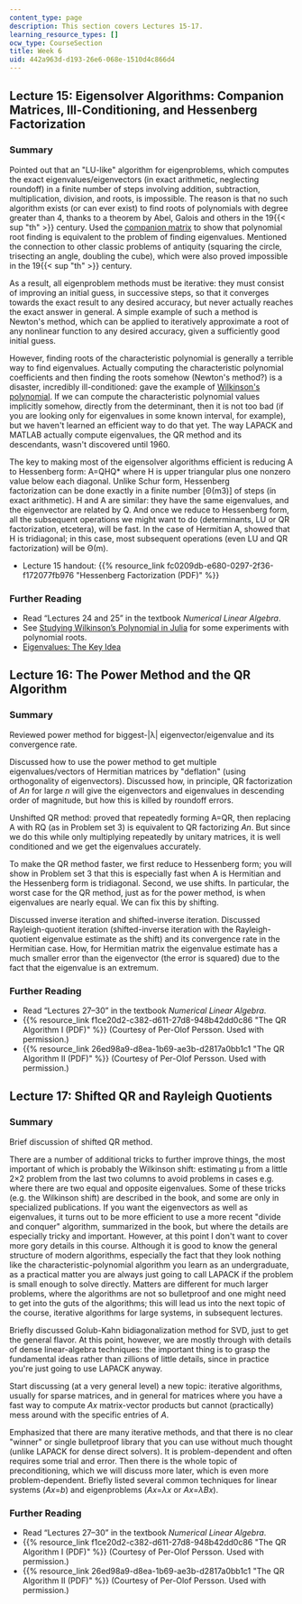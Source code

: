 ```yaml
---
content_type: page
description: This section covers Lectures 15-17.
learning_resource_types: []
ocw_type: CourseSection
title: Week 6
uid: 442a963d-d193-26e6-068e-1510d4c866d4
---
```


Lecture 15: Eigensolver Algorithms: Companion Matrices, Ill-Conditioning, and Hessenberg Factorization
------------------------------------------------------------------------------------------------------

### Summary

Pointed out that an "LU-like" algorithm for eigenproblems, which computes the exact eigenvalues/eigenvectors (in exact arithmetic, neglecting roundoff) in a finite number of steps involving addition, subtraction, multiplication, division, and roots, is impossible. The reason is that no such algorithm exists (or can ever exist) to find roots of polynomials with degree greater than 4, thanks to a theorem by Abel, Galois and others in the 19{{< sup "th" >}} century. Used the [companion matrix](http://en.wikipedia.org/wiki/Companion_matrix) to show that polynomial root finding is equivalent to the problem of finding eigenvalues. Mentioned the connection to other classic problems of antiquity (squaring the circle, trisecting an angle, doubling the cube), which were also proved impossible in the 19{{< sup "th" >}} century.

As a result, all eigenproblem methods must be iterative: they must consist of improving an initial guess, in successive steps, so that it converges towards the exact result to any desired accuracy, but never actually reaches the exact answer in general. A simple example of such a method is Newton's method, which can be applied to iteratively approximate a root of any nonlinear function to any desired accuracy, given a sufficiently good initial guess.

However, finding roots of the characteristic polynomial is generally a terrible way to find eigenvalues. Actually computing the characteristic polynomial coefficients and then finding the roots somehow (Newton's method?) is a disaster, incredibly ill-conditioned: gave the example of [Wilkinson's polynomial](http://en.wikipedia.org/wiki/Wilkinson%27s_polynomial). If we can compute the characteristic polynomial values implicitly somehow, directly from the determinant, then it is not too bad (if you are looking only for eigenvalues in some known interval, for example), but we haven't learned an efficient way to do that yet. The way LAPACK and MATLAB actually compute eigenvalues, the QR method and its descendants, wasn't discovered until 1960.

The key to making most of the eigensolver algorithms efficient is reducing A to Hessenberg form: A=QHQ\* where H is upper triangular plus one nonzero value below each diagonal. Unlike Schur form, Hessenberg factorization can be done exactly in a finite number \[Θ(m3)\] of steps (in exact arithmetic). H and A are similar: they have the same eigenvalues, and the eigenvector are related by Q. And once we reduce to Hessenberg form, all the subsequent operations we might want to do (determinants, LU or QR factorization, etcetera), will be fast. In the case of Hermitian A, showed that H is tridiagonal; in this case, most subsequent operations (even LU and QR factorization) will be Θ(m).

*   Lecture 15 handout: {{% resource_link fc0209db-e680-0297-2f36-f172077fb976 "Hessenberg Factorization (PDF)" %}}

### Further Reading

*   Read “Lectures 24 and 25” in the textbook _Numerical Linear Algebra_.
*   See [Studying Wilkinson’s Polynomial in Julia](https://nbviewer.jupyter.org/github/mitmath/18335/blob/spring15/notes/Wilkinson-Polynomial.ipynb) for some experiments with polynomial roots.
*   [Eigenvalues: The Key Idea](https://nbviewer.jupyter.org/github/stevengj/1806/blob/fall18/lectures/Eigenvalue-Polynomials.ipynb)

Lecture 16: The Power Method and the QR Algorithm
-------------------------------------------------

### Summary

Reviewed power method for biggest-|λ| eigenvector/eigenvalue and its convergence rate.

Discussed how to use the power method to get multiple eigenvalues/vectors of Hermitian matrices by "deflation" (using orthogonality of eigenvectors). Discussed how, in principle, QR factorization of _An_ for large _n_ will give the eigenvectors and eigenvalues in descending order of magnitude, but how this is killed by roundoff errors.

Unshifted QR method: proved that repeatedly forming A=QR, then replacing A with RQ (as in Problem set 3) is equivalent to QR factorizing _An_. But since we do this while only multiplying repeatedly by unitary matrices, it is well conditioned and we get the eigenvalues accurately.

To make the QR method faster, we first reduce to Hessenberg form; you will show in Problem set 3 that this is especially fast when A is Hermitian and the Hessenberg form is tridiagonal. Second, we use shifts. In particular, the worst case for the QR method, just as for the power method, is when eigenvalues are nearly equal. We can fix this by shifting.

Discussed inverse iteration and shifted-inverse iteration. Discussed Rayleigh-quotient iteration (shifted-inverse iteration with the Rayleigh-quotient eigenvalue estimate as the shift) and its convergence rate in the Hermitian case. How, for Hermitian matrix the eigenvalue estimate has a much smaller error than the eigenvector (the error is squared) due to the fact that the eigenvalue is an extremum.

### Further Reading

*   Read “Lectures 27–30” in the textbook _Numerical Linear Algebra_.
*   {{% resource_link f1ce20d2-c382-d611-27d8-948b42dd0c86 "The QR Algorithm I (PDF)" %}} (Courtesy of Per-Olof Persson. Used with permission.)
*   {{% resource_link 26ed98a9-d8ea-1b69-ae3b-d2817a0bb1c1 "The QR Algorithm II (PDF)" %}} (Courtesy of Per-Olof Persson. Used with permission.)

Lecture 17: Shifted QR and Rayleigh Quotients
---------------------------------------------

### Summary

Brief discussion of shifted QR method.

There are a number of additional tricks to further improve things, the most important of which is probably the Wilkinson shift: estimating μ from a little 2×2 problem from the last two columns to avoid problems in cases e.g. where there are two equal and opposite eigenvalues. Some of these tricks (e.g. the Wilkinson shift) are described in the book, and some are only in specialized publications. If you want the eigenvectors as well as eigenvalues, it turns out to be more efficient to use a more recent "divide and conquer" algorithm, summarized in the book, but where the details are especially tricky and important. However, at this point I don't want to cover more gory details in this course. Although it is good to know the general structure of modern algorithms, especially the fact that they look nothing like the characteristic-polynomial algorithm you learn as an undergraduate, as a practical matter you are always just going to call LAPACK if the problem is small enough to solve directly. Matters are different for much larger problems, where the algorithms are not so bulletproof and one might need to get into the guts of the algorithms; this will lead us into the next topic of the course, iterative algorithms for large systems, in subsequent lectures.

Briefly discussed Golub-Kahn bidiagonalization method for SVD, just to get the general flavor. At this point, however, we are mostly through with details of dense linear-algebra techniques: the important thing is to grasp the fundamental ideas rather than zillions of little details, since in practice you're just going to use LAPACK anyway.

Start discussing (at a very general level) a new topic: iterative algorithms, usually for sparse matrices, and in general for matrices where you have a fast way to compute _Ax_ matrix-vector products but cannot (practically) mess around with the specific entries of _A_.

Emphasized that there are many iterative methods, and that there is no clear "winner" or single bulletproof library that you can use without much thought (unlike LAPACK for dense direct solvers). It is problem-dependent and often requires some trial and error. Then there is the whole topic of preconditioning, which we will discuss more later, which is even more problem-dependent. Briefly listed several common techniques for linear systems (_Ax_\=_b_) and eigenproblems (_Ax_\=_λx_ or _Ax_\=_λBx_).

### Further Reading

*   Read “Lectures 27–30” in the textbook _Numerical Linear Algebra_.
*   {{% resource_link f1ce20d2-c382-d611-27d8-948b42dd0c86 "The QR Algorithm I (PDF)" %}} (Courtesy of Per-Olof Persson. Used with permission.)
*   {{% resource_link 26ed98a9-d8ea-1b69-ae3b-d2817a0bb1c1 "The QR Algorithm II (PDF)" %}} (Courtesy of Per-Olof Persson. Used with permission.)